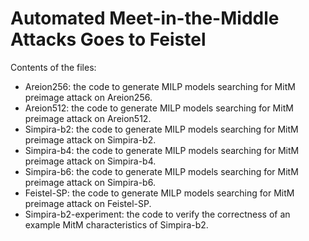 # Automated Meet-in-the-Middle Attacks Goes to Feistel

Contents of the files:

- Areion256: the code to generate MILP models searching for MitM preimage attack on Areion256.
- Areion512: the code to generate MILP models searching for MitM preimage attack on Areion512.
- Simpira-b2: the code to generate MILP models searching for MitM preimage attack on Simpira-b2.
- Simpira-b4: the code to generate MILP models searching for MitM preimage attack on Simpira-b4.
- Simpira-b6: the code to generate MILP models searching for MitM preimage attack on Simpira-b6.
- Feistel-SP: the code to generate MILP models searching for MitM preimage attack on Feistel-SP.
- Simpira-b2-experiment: the code to verify the correctness of an example MitM characteristics of Simpira-b2.
